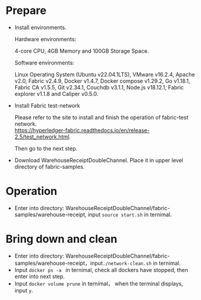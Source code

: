 # Prepare
- Install environments.
  
  Hardware environments:

  4-core CPU, 4GB Memory and 100GB Storage Space.
  
  Software environments:

  Linux Operating System (Ubuntu v22.04.1LTS), VMware v16.2.4, Apache v2.0, Fabric v2.4.9, Docker v1.4.7, Docker compose v1.29.2, Go v1.18.1, Fabric CA v1.5.5, Git v2.34.1, Couchdb v3.1.1, Node.js v18.12.1, Fabric explorer v1.1.8 and Caliper v0.5.0.
   
- Install Fabric test-network

  Please refer to the site to install and finish the operation of fabric-test network.  
  https://hyperledger-fabric.readthedocs.io/en/release-2.5/test_network.html.

  Then go to the next step.
- Download WarehouseReceiptDoubleChannel. Place it in upper level directory of fabric-samples.
# Operation
- Enter into directory: WarehouseReceiptDoubleChannel/fabric-samples/warehouse-receipt, input ```source start.sh``` in ternimal. 

# Bring down and clean
- Enter into directory: WarehouseReceiptDoubleChannel/fabric-samples/warehouse-receipt，input```./network-clean.sh``` in ternimal.
- Input ```docker ps -a ``` in ternimal, check all dockers have stopped, then enter into next step.
- Input ```docker volume prune``` in ternimal， when the terminal displays, input ```y```.
  
